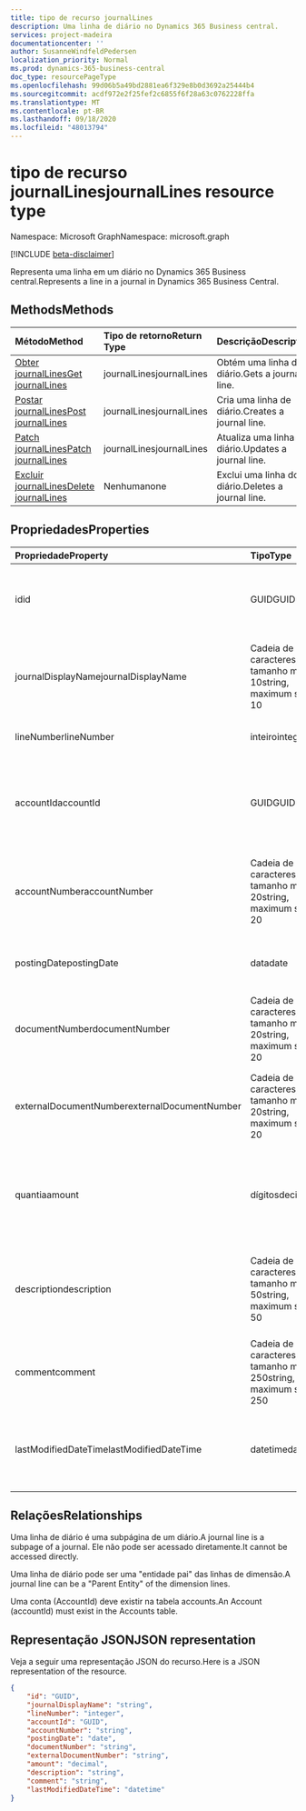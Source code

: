 ```yaml
---
title: tipo de recurso journalLines
description: Uma linha de diário no Dynamics 365 Business central.
services: project-madeira
documentationcenter: ''
author: SusanneWindfeldPedersen
localization_priority: Normal
ms.prod: dynamics-365-business-central
doc_type: resourcePageType
ms.openlocfilehash: 99d06b5a49bd2881ea6f329e8b0d3692a25444b4
ms.sourcegitcommit: acdf972e2f25fef2c6855f6f28a63c0762228ffa
ms.translationtype: MT
ms.contentlocale: pt-BR
ms.lasthandoff: 09/18/2020
ms.locfileid: "48013794"
---
```

# <a name="journallines-resource-type"></a><span data-ttu-id="ba93e-103">tipo de recurso journalLines</span><span class="sxs-lookup"><span data-stu-id="ba93e-103">journalLines resource type</span></span>

<span data-ttu-id="ba93e-104">Namespace: Microsoft Graph</span><span class="sxs-lookup"><span data-stu-id="ba93e-104">Namespace: microsoft.graph</span></span>

[!INCLUDE [beta-disclaimer](../../includes/beta-disclaimer.md)]

<span data-ttu-id="ba93e-105">Representa uma linha em um diário no Dynamics 365 Business central.</span><span class="sxs-lookup"><span data-stu-id="ba93e-105">Represents a line in a journal in Dynamics 365 Business Central.</span></span>

## <a name="methods"></a><span data-ttu-id="ba93e-106">Methods</span><span class="sxs-lookup"><span data-stu-id="ba93e-106">Methods</span></span>

| <span data-ttu-id="ba93e-107">Método</span><span class="sxs-lookup"><span data-stu-id="ba93e-107">Method</span></span>                                                    | <span data-ttu-id="ba93e-108">Tipo de retorno</span><span class="sxs-lookup"><span data-stu-id="ba93e-108">Return Type</span></span>|<span data-ttu-id="ba93e-109">Descrição</span><span class="sxs-lookup"><span data-stu-id="ba93e-109">Description</span></span>         |
|:----------------------------------------------------------|:-----------|:-------------------|
|[<span data-ttu-id="ba93e-110">Obter journalLines</span><span class="sxs-lookup"><span data-stu-id="ba93e-110">Get journalLines</span></span>](../api/dynamics-journalline-get.md)      |<span data-ttu-id="ba93e-111">journalLines</span><span class="sxs-lookup"><span data-stu-id="ba93e-111">journalLines</span></span>|<span data-ttu-id="ba93e-112">Obtém uma linha do diário.</span><span class="sxs-lookup"><span data-stu-id="ba93e-112">Gets a journal line.</span></span>   |
|[<span data-ttu-id="ba93e-113">Postar journalLines</span><span class="sxs-lookup"><span data-stu-id="ba93e-113">Post journalLines</span></span>](../api/dynamics-create-journalline.md)  |<span data-ttu-id="ba93e-114">journalLines</span><span class="sxs-lookup"><span data-stu-id="ba93e-114">journalLines</span></span>|<span data-ttu-id="ba93e-115">Cria uma linha de diário.</span><span class="sxs-lookup"><span data-stu-id="ba93e-115">Creates a journal line.</span></span>|
|[<span data-ttu-id="ba93e-116">Patch journalLines</span><span class="sxs-lookup"><span data-stu-id="ba93e-116">Patch journalLines</span></span>](../api/dynamics-journalline-update.md) |<span data-ttu-id="ba93e-117">journalLines</span><span class="sxs-lookup"><span data-stu-id="ba93e-117">journalLines</span></span>|<span data-ttu-id="ba93e-118">Atualiza uma linha do diário.</span><span class="sxs-lookup"><span data-stu-id="ba93e-118">Updates a journal line.</span></span>|
|[<span data-ttu-id="ba93e-119">Excluir journalLines</span><span class="sxs-lookup"><span data-stu-id="ba93e-119">Delete journalLines</span></span>](../api/dynamics-journalline-delete.md)|<span data-ttu-id="ba93e-120">Nenhuma</span><span class="sxs-lookup"><span data-stu-id="ba93e-120">none</span></span>        |<span data-ttu-id="ba93e-121">Exclui uma linha do diário.</span><span class="sxs-lookup"><span data-stu-id="ba93e-121">Deletes a journal line.</span></span>|

## <a name="properties"></a><span data-ttu-id="ba93e-122">Propriedades</span><span class="sxs-lookup"><span data-stu-id="ba93e-122">Properties</span></span>
| <span data-ttu-id="ba93e-123">Propriedade</span><span class="sxs-lookup"><span data-stu-id="ba93e-123">Property</span></span>             | <span data-ttu-id="ba93e-124">Tipo</span><span class="sxs-lookup"><span data-stu-id="ba93e-124">Type</span></span>                   |<span data-ttu-id="ba93e-125">Descrição</span><span class="sxs-lookup"><span data-stu-id="ba93e-125">Description</span></span>                                                        |
|:---------------------|:-----------------------|:------------------------------------------------------------------|
|<span data-ttu-id="ba93e-126">id</span><span class="sxs-lookup"><span data-stu-id="ba93e-126">id</span></span>                    |<span data-ttu-id="ba93e-127">GUID</span><span class="sxs-lookup"><span data-stu-id="ba93e-127">GUID</span></span>                    |<span data-ttu-id="ba93e-128">A identificação exclusiva da linha do diário.</span><span class="sxs-lookup"><span data-stu-id="ba93e-128">The unique ID of the journal line.</span></span> <span data-ttu-id="ba93e-129">Não editável.</span><span class="sxs-lookup"><span data-stu-id="ba93e-129">Non-editable.</span></span>                   |
|<span data-ttu-id="ba93e-130">journalDisplayName</span><span class="sxs-lookup"><span data-stu-id="ba93e-130">journalDisplayName</span></span>    |<span data-ttu-id="ba93e-131">Cadeia de caracteres, tamanho máximo 10</span><span class="sxs-lookup"><span data-stu-id="ba93e-131">string, maximum size 10</span></span> |<span data-ttu-id="ba93e-132">O nome de exibição do diário ao qual esta linha pertence.</span><span class="sxs-lookup"><span data-stu-id="ba93e-132">The display name of the journal that this line belongs to.</span></span> <span data-ttu-id="ba93e-133">Somente Leitura.</span><span class="sxs-lookup"><span data-stu-id="ba93e-133">Read-Only.</span></span>|
|<span data-ttu-id="ba93e-134">lineNumber</span><span class="sxs-lookup"><span data-stu-id="ba93e-134">lineNumber</span></span>            |<span data-ttu-id="ba93e-135">inteiro</span><span class="sxs-lookup"><span data-stu-id="ba93e-135">integer</span></span>                 |<span data-ttu-id="ba93e-136">O número da linha do diário.</span><span class="sxs-lookup"><span data-stu-id="ba93e-136">The number of the journal line.</span></span>                                    |
|<span data-ttu-id="ba93e-137">accountId</span><span class="sxs-lookup"><span data-stu-id="ba93e-137">accountId</span></span>             |<span data-ttu-id="ba93e-138">GUID</span><span class="sxs-lookup"><span data-stu-id="ba93e-138">GUID</span></span>                    |<span data-ttu-id="ba93e-139">A identificação exclusiva da conta à qual a linha do diário está relacionada.</span><span class="sxs-lookup"><span data-stu-id="ba93e-139">The unique ID of the account that the journal line is related to.</span></span>  |
|<span data-ttu-id="ba93e-140">accountNumber</span><span class="sxs-lookup"><span data-stu-id="ba93e-140">accountNumber</span></span>         |<span data-ttu-id="ba93e-141">Cadeia de caracteres, tamanho máximo 20</span><span class="sxs-lookup"><span data-stu-id="ba93e-141">string, maximum size 20</span></span> |<span data-ttu-id="ba93e-142">O número da conta à qual a linha do diário está relacionada.</span><span class="sxs-lookup"><span data-stu-id="ba93e-142">The number of the account that the journal line is related to.</span></span>     |
|<span data-ttu-id="ba93e-143">postingDate</span><span class="sxs-lookup"><span data-stu-id="ba93e-143">postingDate</span></span>           |<span data-ttu-id="ba93e-144">data</span><span class="sxs-lookup"><span data-stu-id="ba93e-144">date</span></span>                    |<span data-ttu-id="ba93e-145">A data em que a linha do diário é lançada.</span><span class="sxs-lookup"><span data-stu-id="ba93e-145">The date that the journal line is posted.</span></span>                          |
|<span data-ttu-id="ba93e-146">documentNumber</span><span class="sxs-lookup"><span data-stu-id="ba93e-146">documentNumber</span></span>        |<span data-ttu-id="ba93e-147">Cadeia de caracteres, tamanho máximo 20</span><span class="sxs-lookup"><span data-stu-id="ba93e-147">string, maximum size 20</span></span> |<span data-ttu-id="ba93e-148">Especifica um número de documento para a linha do diário.</span><span class="sxs-lookup"><span data-stu-id="ba93e-148">Specifies a document number for the journal line.</span></span>                  |
|<span data-ttu-id="ba93e-149">externalDocumentNumber</span><span class="sxs-lookup"><span data-stu-id="ba93e-149">externalDocumentNumber</span></span>|<span data-ttu-id="ba93e-150">Cadeia de caracteres, tamanho máximo 20</span><span class="sxs-lookup"><span data-stu-id="ba93e-150">string, maximum size 20</span></span> |<span data-ttu-id="ba93e-151">Especifica um número de documento externo para a linha do diário.</span><span class="sxs-lookup"><span data-stu-id="ba93e-151">Specifies an external document number for the journal line.</span></span>        |
|<span data-ttu-id="ba93e-152">quantia</span><span class="sxs-lookup"><span data-stu-id="ba93e-152">amount</span></span>                |<span data-ttu-id="ba93e-153">dígitos</span><span class="sxs-lookup"><span data-stu-id="ba93e-153">decimal</span></span>                 |<span data-ttu-id="ba93e-154">Especifica o valor total (incluindo o IVA) que a linha do diário consiste.</span><span class="sxs-lookup"><span data-stu-id="ba93e-154">Specifies the total amount (including VAT) that the journal line consists of.</span></span>|
|<span data-ttu-id="ba93e-155">description</span><span class="sxs-lookup"><span data-stu-id="ba93e-155">description</span></span>           |<span data-ttu-id="ba93e-156">Cadeia de caracteres, tamanho máximo 50</span><span class="sxs-lookup"><span data-stu-id="ba93e-156">string, maximum size 50</span></span> |<span data-ttu-id="ba93e-157">A descrição da linha do diário, fornecida pelo usuário ou autocriada.</span><span class="sxs-lookup"><span data-stu-id="ba93e-157">The description of the journal line, provided by the user or autocreated.</span></span>|
|<span data-ttu-id="ba93e-158">comment</span><span class="sxs-lookup"><span data-stu-id="ba93e-158">comment</span></span>               |<span data-ttu-id="ba93e-159">Cadeia de caracteres, tamanho máximo 250</span><span class="sxs-lookup"><span data-stu-id="ba93e-159">string, maximum size 250</span></span>|<span data-ttu-id="ba93e-160">Um comentário especificado pelo usuário na linha do diário.</span><span class="sxs-lookup"><span data-stu-id="ba93e-160">A user specified comment on the journal line.</span></span>                      |
|<span data-ttu-id="ba93e-161">lastModifiedDateTime</span><span class="sxs-lookup"><span data-stu-id="ba93e-161">lastModifiedDateTime</span></span>  |<span data-ttu-id="ba93e-162">datetime</span><span class="sxs-lookup"><span data-stu-id="ba93e-162">datetime</span></span>                |<span data-ttu-id="ba93e-163">O último DateTime em que a linha do diário foi modificada.</span><span class="sxs-lookup"><span data-stu-id="ba93e-163">The last datetime the journal line was modified.</span></span> <span data-ttu-id="ba93e-164">Somente leitura.</span><span class="sxs-lookup"><span data-stu-id="ba93e-164">Read-Only.</span></span>        |

## <a name="relationships"></a><span data-ttu-id="ba93e-165">Relações</span><span class="sxs-lookup"><span data-stu-id="ba93e-165">Relationships</span></span>
<span data-ttu-id="ba93e-166">Uma linha de diário é uma subpágina de um diário.</span><span class="sxs-lookup"><span data-stu-id="ba93e-166">A journal line is a subpage of a journal.</span></span> <span data-ttu-id="ba93e-167">Ele não pode ser acessado diretamente.</span><span class="sxs-lookup"><span data-stu-id="ba93e-167">It cannot be accessed directly.</span></span>

<span data-ttu-id="ba93e-168">Uma linha de diário pode ser uma "entidade pai" das linhas de dimensão.</span><span class="sxs-lookup"><span data-stu-id="ba93e-168">A journal line can be a "Parent Entity" of the dimension lines.</span></span>

<span data-ttu-id="ba93e-169">Uma conta (AccountId) deve existir na tabela accounts.</span><span class="sxs-lookup"><span data-stu-id="ba93e-169">An Account (accountId) must exist in the Accounts table.</span></span>


## <a name="json-representation"></a><span data-ttu-id="ba93e-170">Representação JSON</span><span class="sxs-lookup"><span data-stu-id="ba93e-170">JSON representation</span></span>

<span data-ttu-id="ba93e-171">Veja a seguir uma representação JSON do recurso.</span><span class="sxs-lookup"><span data-stu-id="ba93e-171">Here is a JSON representation of the resource.</span></span>


```json
{
    "id": "GUID",
    "journalDisplayName": "string",
    "lineNumber": "integer",
    "accountId": "GUID",
    "accountNumber": "string",
    "postingDate": "date",
    "documentNumber": "string",
    "externalDocumentNumber": "string",
    "amount": "decimal",
    "description": "string",
    "comment": "string",
    "lastModifiedDateTime": "datetime"
}
```


